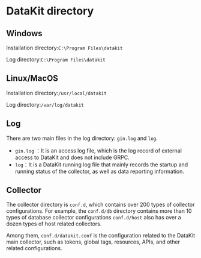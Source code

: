 # DataKit directory

## Windows

Installation directory:`C:\Program Files\datakit`

Log directory:`C:\Program Files\datakit`

## Linux/MacOS

Installation directory:`/usr/local/datakit`

Log directory:`/var/log/datakit`

## Log

There are two main files in the log directory: `gin.log` and `log`.

- `gin.log` ：It is an access log file, which is the log record of external access to DataKit and does not include GRPC.
- `log`：It is a DataKit running log file that mainly records the startup and running status of the collector, as well as data reporting information.

## Collector


The collector directory is `conf.d`, which contains over 200 types of collector configurations. For example, the `conf.d/db` directory contains more than 10 types of database collector configurations `conf.d/host` also has over a dozen types of host related collectors.

Among them, `conf.d/datakit.conf` is the configuration related to the DataKit main collector, such as tokens, global tags, resources, APIs, and other related configurations.

